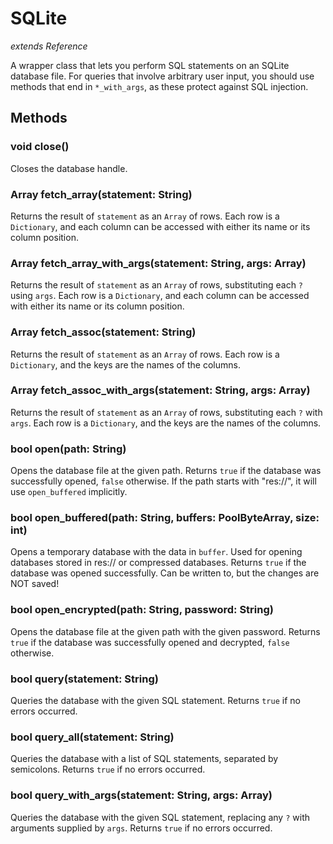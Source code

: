 # SQLite
*extends Reference*

A wrapper class that lets you perform SQL statements on an SQLite database file.
For queries that involve arbitrary user input, you should use methods that end in `*_with_args`, as these protect against SQL injection.

## Methods

### void close()
Closes the database handle.

### Array fetch_array(statement: String)
Returns the result of `statement` as an `Array` of rows.
Each row is a `Dictionary`, and each column can be accessed with either its name or its column position.

### Array fetch_array_with_args(statement: String, args: Array)
Returns the result of `statement` as an `Array` of rows, substituting each `?` using `args`.
Each row is a `Dictionary`, and each column can be accessed with either its name or its column position.

### Array fetch_assoc(statement: String)
Returns the result of `statement` as an `Array` of rows.
Each row is a `Dictionary`, and the keys are the names of the columns.

### Array fetch_assoc_with_args(statement: String, args: Array)
Returns the result of `statement` as an `Array` of rows, substituting each `?` with `args`.
Each row is a `Dictionary`, and the keys are the names of the columns.

### bool open(path: String)
Opens the database file at the given path. Returns `true` if the database was successfully opened, `false` otherwise.
If the path starts with "res://", it will use `open_buffered` implicitly.

### bool open_buffered(path: String, buffers: PoolByteArray, size: int)
Opens a temporary database with the data in `buffer`. Used for opening databases stored in res:// or compressed databases. Returns `true` if the database was opened successfully.
Can be written to, but the changes are NOT saved!

### bool open_encrypted(path: String, password: String)
Opens the database file at the given path with the given password. Returns `true` if the database was successfully opened and decrypted, `false` otherwise.

### bool query(statement: String)
Queries the database with the given SQL statement. Returns `true` if no errors occurred.

### bool query_all(statement: String)
Queries the database with a list of SQL statements, separated by semicolons. Returns `true` if no errors occurred.

### bool query_with_args(statement: String, args: Array)
Queries the database with the given SQL statement, replacing any `?` with arguments supplied by `args`. Returns `true` if no errors occurred.